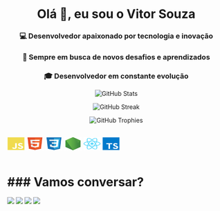 <h1 align="center">Olá 👋, eu sou o Vitor Souza</h1>
<h3 align="center">💻 Desenvolvedor apaixonado por tecnologia e inovação</h3>
<h3 align="center">🎯 Sempre em busca de novos desafios e aprendizados</h3>
<h3 align="center">🎓 Desenvolvedor em constante evolução </h3>

<div>

<p align="center">
  <img src="https://github-readme-stats.vercel.app/api?username=Vitaosouzaa&show_icons=true&theme=tokyonight&hide_border=true" alt="GitHub Stats"/>
</p>

<p align="center">
  <img src="https://github-readme-streak-stats.herokuapp.com/?user=Vitaosouzaa&theme=tokyonight&hide_border=true" alt="GitHub Streak"/>
</p>

<p align="center">
  <img src="https://github-profile-trophy.vercel.app/?username=Vitaosouzaa&theme=tokyonight&row=1&column=6" alt="GitHub Trophies"/>
</p>
</div>
    
<div style="display: inline_block"><br>
  <img align="center" alt="Js" height="30" width="40" src="https://raw.githubusercontent.com/devicons/devicon/master/icons/javascript/javascript-plain.svg">
  <img align="center" alt="HTML" height="30" width="40" src="https://raw.githubusercontent.com/devicons/devicon/master/icons/html5/html5-original.svg">
  <img align="center" alt="CSS" height="30" width="40" src="https://raw.githubusercontent.com/devicons/devicon/master/icons/css3/css3-original.svg">
  <img align="center" alt="Node.js" height="30" width="40" src="https://raw.githubusercontent.com/devicons/devicon/master/icons/nodejs/nodejs-original.svg">
  <img align="center" alt="React" height="30" width="40" src="https://raw.githubusercontent.com/devicons/devicon/master/icons/react/react-original.svg">
  <img align="center" alt="Ts" height="30" width="40" src="https://raw.githubusercontent.com/devicons/devicon/master/icons/typescript/typescript-original.svg">
</div>
 
<br>

 <h1>### Vamos conversar?</h1>

<div> 
  <a href="https://instagram.com/vitaosouzaa2" target="_blank"><img src="https://img.shields.io/badge/-Instagram-%23E4405F?style=for-the-badge&logo=instagram&logoColor=white" target="_blank"></a>
  <a href = "vitoosouzaa123@gmail.com"><img src="https://img.shields.io/badge/-Gmail-%23333?style=for-the-badge&logo=gmail&logoColor=white" target="_blank"></a>
  <a href="https://www.linkedin.com/in/vitor-caruso-de-souza-64629b367" target="_blank"><img src="https://img.shields.io/badge/-LinkedIn-%230077B5?style=for-the-badge&logo=linkedin&logoColor=white" target="_blank"></a>
  <a href="https://vitaosouzaa.github.io/" target="_blank"><img src="https://img.shields.io/badge/-Portfólio-%2300C4B5?style=for-the-badge&logo=internet-explorer&logoColor=white" target="_blank"></a>
</div>

